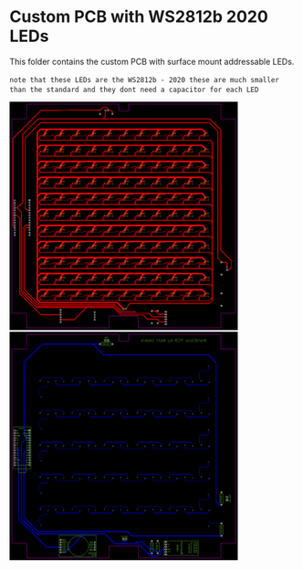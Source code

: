 # Custom PCB with WS2812b 2020 LEDs

This folder contains the custom PCB with surface mount addressable LEDs.

`note that these LEDs are the WS2812b - 2020 these are much smaller than the standard and they dont need a capacitor for each LED`

<img src="PCB_LED_top.png" width="400"> <img src="PCB_LED_bottom.png" width="400">

